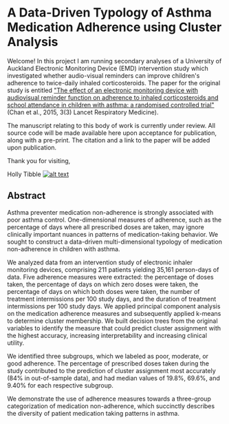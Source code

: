 <!-- Grab your social icons from https://github.com/carlsednaoui/gitsocial -->

# A Data-Driven Typology of Asthma Medication Adherence using Cluster Analysis

Welcome!  In this project I am running secondary analyses of a University of Auckland Electronic Monitoring Device (EMD) 
intervention study which investigated whether audio-visual reminders can improve children's adherence to twice-daily inhaled corticosteroids.  The paper for the original study is entitled ["The effect of an electronic monitoring device with audiovisual reminder function on adherence to inhaled corticosteroids and school attendance in children with asthma: a randomised controlled trial"](https://www.ncbi.nlm.nih.gov/pubmed/25617215) (Chan et al., 2015, 3(3) Lancet Respiratory Medicine).

The manuscript relating to this body of work is currently under review.  All source code will be made available here upon acceptance for publication, along with a pre-print.  The citation and a link to the paper will be added upon publication.


Thank you for visiting,

Holly Tibble [![alt text][1.2]][1]



## Abstract
Asthma preventer medication non-adherence is strongly associated with poor asthma control. One-dimensional measures of adherence, such as the percentage of days where all prescribed doses are taken, may ignore clinically important nuances in patterns of medication-taking behavior. We sought to construct a data-driven multi-dimensional typology of medication non-adherence in children with asthma.  

We analyzed data from an intervention study of electronic inhaler monitoring devices, comprising 211 patients yielding 35,161 person-days of data.  Five adherence measures were extracted: the percentage of doses taken, the percentage of days on which zero doses were taken, the percentage of days on which both doses were taken, the number of treatment intermissions per 100 study days, and the duration of treatment intermissions per 100 study days. We applied   principal component analysis on the medication adherence measures and subsequently applied k-means to determine cluster membership.  We built decision trees from the original variables to identify the measure that could predict cluster assignment with the highest accuracy, increasing interpretability and increasing clinical utility.

We identified three subgroups, which we labeled as poor, moderate, or good adherence.  The percentage of prescribed doses taken during the study contributed to the prediction of cluster assignment most accurately (84% in out-of-sample data), and had median values of 19.8%, 69.6%, and 9.40% for each respective subgroup.  

We demonstrate the use of adherence measures towards a three-group categorization of medication non-adherence, which succinctly describes the diversity of patient medication taking patterns in asthma.  



[1]: https://twitter.com/HollyTibble
[1.2]: http://i.imgur.com/wWzX9uB.png

